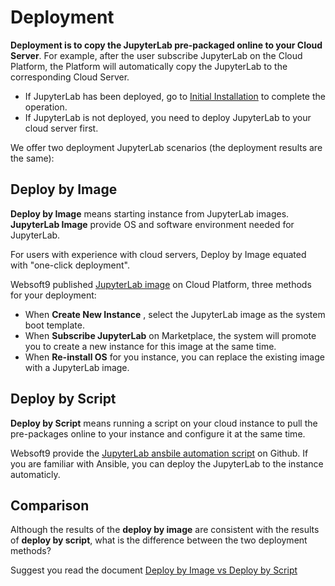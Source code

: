 # Deployment

**Deployment is to copy the JupyterLab pre-packaged online to your Cloud Server**. For example, after the user subscribe JupyterLab on the Cloud Platform, the Platform will automatically copy the JupyterLab to the corresponding Cloud Server.

- If JupyterLab has been deployed, go to [Initial Installation](/zh/stack-installation.md) to complete the operation.
- If JupyterLab is not deployed, you need to deploy JupyterLab to your cloud server first.

We offer two deployment JupyterLab scenarios (the deployment results are the same):

## Deploy by Image

**Deploy by Image** means starting instance from JupyterLab images. **JupyterLab Image** provide OS and software environment needed for JupyterLab.

For users with experience with cloud servers, Deploy by Image equated with "one-click deployment".

Websoft9 published [JupyterLab image](https://apps.websoft9.com/jupyterlab) on Cloud Platform, three methods for your deployment:

* When **Create New Instance** , select the JupyterLab image as the system boot template.
* When **Subscribe JupyterLab** on Marketplace, the system will promote you to create a new instance for this image at the same time.
* When **Re-install OS** for you instance, you can replace the existing image with a JupyterLab image.

## Deploy by Script

**Deploy by Script** means running a script on your cloud instance to pull the pre-packages online to your instance and configure it at the same time.

Websoft9 provide the [JupyterLab ansbile automation script](https://github.com/Websoft9/ansible-jupyterlab) on Github. If you are familiar with Ansible, you can deploy the JupyterLab to the instance automaticly.

## Comparison

Although the results of the **deploy by image** are consistent with the results of **deploy by script**, what is the difference between the two deployment methods?

Suggest you read the document [Deploy by Image vs Deploy by Script](https://support.websoft9.com/docs/faq/bz-product.html#deployment-comparison)